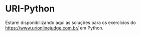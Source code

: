# URI-Python
Estarei disponibilizando aqui as soluções para os exercícios do https://www.urionlinejudge.com.br/ em Python.
